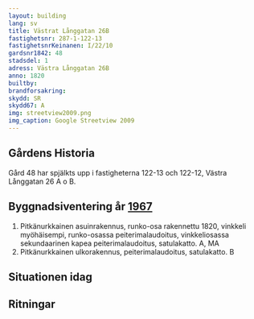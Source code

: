 ```yaml
---
layout: building
lang: sv
title: Västrat Långgatan 26B
fastighetsnr: 287-1-122-13
fastighetsnrKeinanen: I/22/10
gardsnr1842: 48
stadsdel: 1
adress: Västra Långgatan 26B
anno: 1820
builtby:
brandforsakring:
skydd: SR
skydd67: A
img: streetview2009.png
img_caption: Google Streetview 2009
---
```


## Gårdens Historia
Gård 48 har spjälkts upp i fastigheterna 122-13 och 122-12, Västra Långgatan 26 A o B.

## Byggnadsiventering år <a href="/sources/keinanen_karki.pdf">1967</a>
1. Pitkänurkkainen asuinrakennus, runko-osa rakennettu 1820, vinkkeli myöhäisempi, runko-osassa peiterimalaudoitus, vinkkeliosassa sekundaarinen kapea peiterimalaudoitus, satulakatto. A, MA
2. Pitkänurkkainen ulkorakennus, peiterimalaudoitus, satulakatto. B

## Situationen idag

## Ritningar
